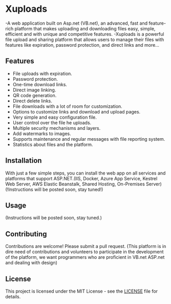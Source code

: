 # Xuploads
-A web application built on Asp.net (VB.net), an advanced, fast and feature-rich platform that makes uploading and downloading files easy, simple, efficient and with unique and competitive features.
-Xuploads is a powerful file upload and sharing platform that allows users to manage their files with features like expiration, password protection, and direct links and more...

## Features
- File uploads with expiration.
- Password protection.
- One-time download links.
- Direct image linking.
- QR code generation.
- Direct delete links.
- File downloads with a lot of room for customization.
- Options to customize links and download and upload pages.
- Very simple and easy configuration file.
- User control over the file he uploads.
- Multiple security mechanisms and layers.
- Add watermarks to images.
- Supports maintenance and regular messages with file reporting system.
- Statistics about files and the platform.

## Installation
With just a few simple steps, you can install the web app on all services and platforms that support ASP.NET.(IIS, Docker, Azure App Service, Kestrel Web Server, AWS Elastic Beanstalk, Shared Hosting, On-Premises Server)
(!Instructions will be posted soon, stay tuned!)

## Usage
(Instructions will be posted soon, stay tuned.)

## Contributing
Contributions are welcome! Please submit a pull request.
(This platform is in dire need of contributions and volunteers to participate in the development of the platform, we want programmers who are proficient in VB.net ASP.net and dealing with design)

## License
This project is licensed under the MIT License - see the [LICENSE](./LICENSE) file for details.
